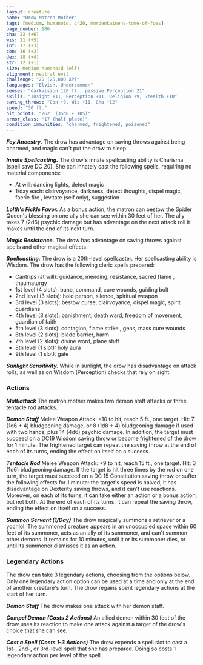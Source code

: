 ```yaml
---
layout: creature
name: "Drow Matron Mother"
tags: [medium, humanoid, cr20, mordenkainens-tome-of-foes]
page_number: 186
cha: 22 (+6)
wis: 21 (+5)
int: 17 (+3)
con: 16 (+3)
dex: 18 (+4)
str: 12 (+1)
size: Medium humanoid (elf)
alignment: neutral evil
challenge: "20 (25,000 XP)"
languages: "Elvish, Undercommon"
senses: "darkvision 120 ft., passive Perception 21"
skills: "Insight +11, Perception +11, Religion +9, Stealth +10"
saving_throws: "Con +9, Wis +11, Cha +12"
speed: "30 ft."
hit_points: "262  (35d8 + 105)"
armor_class: "17 (half plate)"
condition_immunities: "charmed, frightened, poisoned"
---
```


***Fey Ancestry.*** The drow has advantage on saving throws against being charmed, and magic can't put the drow to sleep.

***Innate Spellcasting.*** The drow's innate spellcasting ability is Charisma (spell save DC 20). She can innately cast the following spells, requiring no material components:
* At will: dancing lights, detect magic
* 1/day each: clairvoyance, darkness, detect thoughts, dispel magic, faerie fire , levitate (self only), suggestion

***Lolth's Fickle Favor.*** As a bonus action, the matron can bestow the Spider Queen's blessing on one ally she can see within 30 feet of her. The ally takes 7 (2d6) psychic damage but has advantage on the next attack roll it makes until the end of its next turn.

***Magic Resistance.*** The drow has advantage on saving throws against spells and other magical effects.

***Spellcasting.*** The drow is a 20th-level spellcaster. Her spellcasting ability is Wisdom. The drow has the following cleric spells prepared:
* Cantrips (at will): guidance, mending, resistance, sacred flame , thaumaturgy
* 1st level (4 slots): bane, command, cure wounds, guiding bolt
* 2nd level (3 slots): hold person, silence, spiritual weapon
* 3rd level (3 slots): bestow curse, clairvoyance, dispel magic, spirit guardians
* 4th level (3 slots): banishment, death ward, freedom of movement, guardian of faith
* 5th level (3 slots): contagion, flame strike , geas, mass cure wounds
* 6th level (2 slots): blade barrier, harm
* 7th level (2 slots): divine word, plane shift
* 8th level (1 slot): holy aura
* 9th level (1 slot): gate

***Sunlight Sensitivity.*** While in sunlight, the drow has disadvantage on attack rolls, as well as on Wisdom (Perception) checks that rely on sight.

### Actions

***Multiattack*** The matron mother makes two demon staff attacks or three tentacle rod attacks.

***Demon Staff*** Melee Weapon Attack: +10 to hit, reach 5 ft., one target. Hit: 7 (1d6 + 4) bludgeoning damage, or 8 (1d8 + 4) bludgeoning damage if used with two hands, plus 14 (4d6) psychic damage. In addition, the target must succeed on a DC19 Wisdom saving throw or become frightened of the drow for 1 minute. The frightened target can repeat the saving throw at the end of each of its turns, ending the effect on itself on a success.

***Tentacle Rod*** Melee Weapon Attack: +9 to hit, reach 15 ft., one target. Hit: 3 (1d6) bludgeoning damage. If the target is hit three times by the rod on one turn, the target must succeed on a DC 15 Constitution saving throw or suffer the following effects for 1 minute: the target's speed is halved, it has disadvantage on Dexterity saving throws, and it can't use reactions. Moreover, on each of its turns, it can take either an action or a bonus action, but not both. At the end of each of its turns, it can repeat the saving throw, ending the effect on itself on a success.

***Summon Servant (1/Day)*** The drow magically summons a retriever or a yochlol. The summoned creature appears in an unoccupied space within 60 feet of its summoner, acts as an ally of its summoner, and can't summon other demons. It remains for 10 minutes, until it or its summoner dies, or until its summoner dismisses it as an action.

### Legendary Actions

The drow can take 3 legendary actions, choosing from the options below. Only one legendary action option can be used at a time and only at the end of another creature's turn. The drow regains spent legendary actions at the start of her turn.

***Demon Staff*** The drow makes one attack with her demon staff.

***Compel Demon (Costs 2 Actions)*** An allied demon within 30 feet of the drow uses its reaction to make one attack against a target of the drow's choice that she can see.

***Cast a Spell (Costs 1-3 Actions)*** The drow expends a spell slot to cast a 1st-, 2nd-, or 3rd-level spell that she has prepared. Doing so costs 1 legendary action per level of the spell.